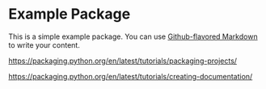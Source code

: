 # Example Package

This is a simple example package. You can use
[Github-flavored Markdown](https://guides.github.com/features/mastering-markdown/)
to write your content.

https://packaging.python.org/en/latest/tutorials/packaging-projects/

https://packaging.python.org/en/latest/tutorials/creating-documentation/
